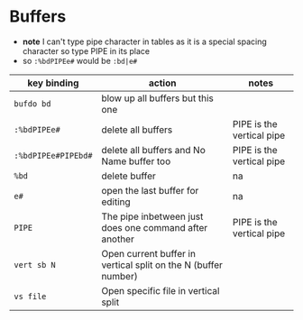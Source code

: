 # Buffers
* **note** I can't type pipe character in tables as it is a special spacing character so type PIPE in its place
* so `:%bdPIPEe#` would be `:bd|e#`  

| key binding         | action                                                         | notes                     |
|---------------------|----------------------------------------------------------------|---------------------------|
| `bufdo bd`          | blow up all buffers but this one                               |                           |
| `:%bdPIPEe#`        | delete all buffers                                             | PIPE is the vertical pipe |
| `:%bdPIPEe#PIPEbd#` | delete all buffers and No Name buffer too                      | PIPE is the vertical pipe |
| `%bd`               | delete buffer                                                  | na                        |
| `e#`                | open the last buffer for editing                               | na                        |
| `PIPE`              | The pipe inbetween just does one command after another         | PIPE is the vertical pipe |
| `vert sb N`         | Open current buffer in vertical split on the N (buffer number) |                           |
| `vs file`           | Open specific file in vertical split                           |                           |
